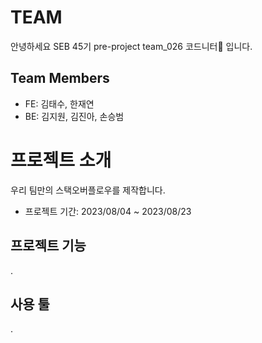 # TEAM
안녕하세요 SEB 45기 pre-project team_026 코드니터🧶 입니다.

## Team Members
- FE: 김태수, 한재연
- BE: 김지원, 김진아, 손승범

# 프로젝트 소개
우리 팀만의 스택오버플로우를 제작합니다.
- 프로젝트 기간: 2023/08/04 ~ 2023/08/23

## 프로젝트 기능
.

## 사용 툴
.